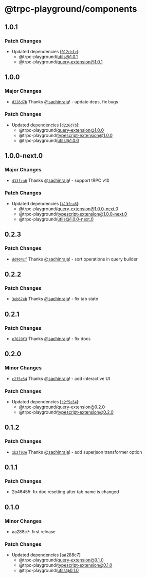 # @trpc-playground/components

## 1.0.1

### Patch Changes

- Updated dependencies [[`012cb1e`](https://github.com/sachinraja/trpc-playground/commit/012cb1e3888e69ddc76abf55492b2d3441989fa8)]:
  - @trpc-playground/utils@1.0.1
  - @trpc-playground/query-extension@1.0.1

## 1.0.0

### Major Changes

- [`d226d7b`](https://github.com/sachinraja/trpc-playground/commit/d226d7b5829b79cce8bee3f70d6635f2f76fd796) Thanks [@sachinraja](https://github.com/sachinraja)! - update deps, fix bugs

### Patch Changes

- Updated dependencies [[`d226d7b`](https://github.com/sachinraja/trpc-playground/commit/d226d7b5829b79cce8bee3f70d6635f2f76fd796)]:
  - @trpc-playground/query-extension@1.0.0
  - @trpc-playground/typescript-extension@1.0.0
  - @trpc-playground/utils@1.0.0

## 1.0.0-next.0

### Major Changes

- [`413fca6`](https://github.com/sachinraja/trpc-playground/commit/413fca6c4c4cb50b690d3fb76ea1b43a713275ef) Thanks [@sachinraja](https://github.com/sachinraja)! - support tRPC v10

### Patch Changes

- Updated dependencies [[`413fca6`](https://github.com/sachinraja/trpc-playground/commit/413fca6c4c4cb50b690d3fb76ea1b43a713275ef)]:
  - @trpc-playground/query-extension@1.0.0-next.0
  - @trpc-playground/typescript-extension@1.0.0-next.0
  - @trpc-playground/utils@1.0.0-next.0

## 0.2.3

### Patch Changes

- [`dd904cf`](https://github.com/sachinraja/trpc-playground/commit/dd904cfe853a61e4aeb68a31250b101598794dea) Thanks [@sachinraja](https://github.com/sachinraja)! - sort operations in query builder

## 0.2.2

### Patch Changes

- [`3eb67eb`](https://github.com/sachinraja/trpc-playground/commit/3eb67eb100e96d3f804ac34976f26888df923a37) Thanks [@sachinraja](https://github.com/sachinraja)! - fix tab state

## 0.2.1

### Patch Changes

- [`e7620f3`](https://github.com/sachinraja/trpc-playground/commit/e7620f3238dd1ceea4264bc227a5a4217b42ea89) Thanks [@sachinraja](https://github.com/sachinraja)! - fix docs

## 0.2.0

### Minor Changes

- [`c2f5e54`](https://github.com/sachinraja/trpc-playground/commit/c2f5e543056786b10ec1ebf59f32567a102de611) Thanks [@sachinraja](https://github.com/sachinraja)! - add interactive UI

### Patch Changes

- Updated dependencies [[`c2f5e54`](https://github.com/sachinraja/trpc-playground/commit/c2f5e543056786b10ec1ebf59f32567a102de611)]:
  - @trpc-playground/query-extension@0.2.0
  - @trpc-playground/typescript-extension@0.2.0

## 0.1.2

### Patch Changes

- [`1b2f93e`](https://github.com/sachinraja/trpc-playground/commit/1b2f93e780c3bddbf17d09c2a8f14e74e85b3fcb) Thanks [@sachinraja](https://github.com/sachinraja)! - add superjson transformer option

## 0.1.1

### Patch Changes

- 2b46455: fix doc resetting after tab name is changed

## 0.1.0

### Minor Changes

- aa288c7: first release

### Patch Changes

- Updated dependencies [aa288c7]
  - @trpc-playground/query-extension@0.1.0
  - @trpc-playground/typescript-extension@0.1.0
  - @trpc-playground/utils@0.1.0
